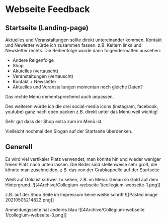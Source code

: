 # Webseite Feedback

## Startseite (Landing-page)
Aktuelles und Veranstaltungen sollte direkt untereinander kommen. 
Kontakt und Newletter würde ich zusammen fassen. z.B. Keltern links und Newsletter rechts.
Die Reihenfolge würde dann folgendermaßen aussehen: 
- Andere Reigenfolge
- Shop 
- Akutelles (vertauscht)
- Veranstaltungen (vertauscht)
- Kontakt + Newsletter
- Aktuelles und Veranstallungen momentan noch gleiche Daten?

Das rechte Menü dementsprechend auch anpassen. 

Des weiteren würde ich die drei social-media icons (instagram, facebook, youtube) ganz nach oben packen z.B. direkt unter das Menü weil wichtig! 

Sehr gut dass der Shop extra zum im Menü ist. 

Vielleicht nochmal den Slogan auf der Startseite überdenken. 

## Generell 
Es wird viel vertikaler Platz verwendet, man könnte hin und wieder weniger freien Platz nach unten lassen.
Die Bilder sind stellenweise sehr groß, die könnte man zuschneiden, z.B. das von der Grabkappelle auf der Startseite 

Weiß auf Gold ist schwer zu sehen, z.B. im Menü. Genau so Gold auf dem Hintergrund. 
![[4Archive/Collegium-webseite 1/collegium-webseite-1.png]]

z.B. auf der Shop Seite  im Impressum keine weiße schrift
![[Pasted image 20210505214822.png]]

Anmeldungsseite hat anderes blau 
![[4Archive/Collegium-webseite 1/collegium-webseite-3.png]]


